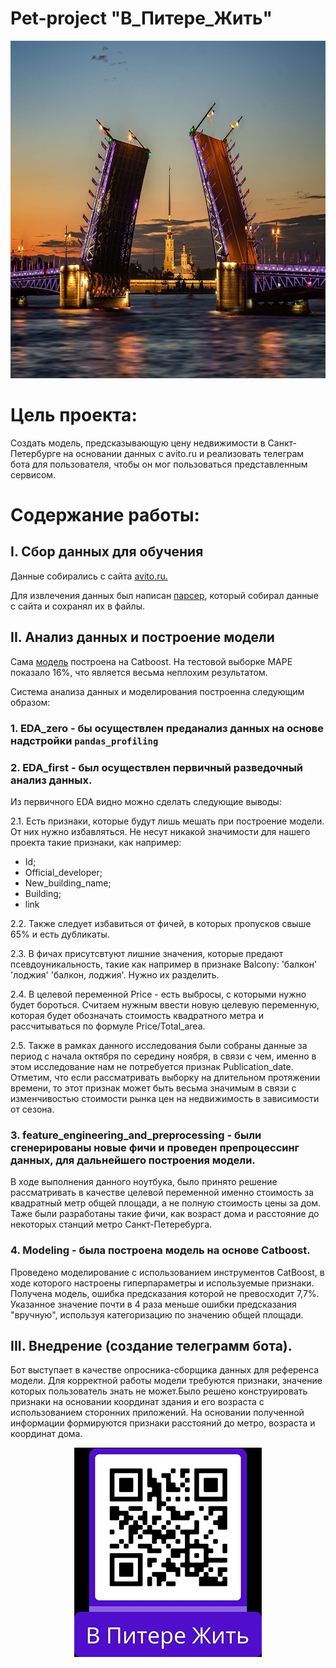 # Pet-project "В_Питере_Жить"

<p align="center">
  <img width="960" height="540" src="https://github.com/NeKonnnn/PetProject-price-real-estate-in-St.-Petersburg/blob/main/Peterss.jpg">
</p>


# Цель проекта:

Создать модель, предсказывающую цену недвижимости в Санкт-Петербурге на основании данных с avito.ru и реализовать телеграм бота для пользователя, чтобы он мог пользоваться представленным сервисом.

# Содержание работы:

## I. Сбор данных для обучения

Данные собирались с сайта [avito.ru.](https://www.avito.ru/)

Для извлечения данных был написан [парсер](https://github.com/NeKonnnn/PetProject-price-real-estate-in-St.-Petersburg/blob/main/parser/avito_parser.py), который собирал данные с сайта и сохранял их в файлы.

## II. Анализ данных и построение модели 

Сама [модель](https://github.com/NeKonnnn/PetProject-price-real-estate-in-St.-Petersburg/blob/main/notebooks/3.%20Modeling.ipynb)
построена на Catboost. На тестовой выборке MAPE показало 16%, что является весьма неплохим результатом. 
 
Система анализа данных и моделирования построенна следующим образом:
### 1. EDA_zero - бы осуществлен преданализ данных на основе надстройки `pandas_profiling`

### 2. EDA_first - был осуществлен первичный разведочный анализ данных.

Из первичного EDA видно можно сделать следующие выводы:

2.1. Есть признаки, которые будут лишь мешать при построение модели. От них нужно избавляться. Не несут никакой значимости для нашего проекта такие признаки, как например:

- Id;
- Official_developer;
- New_building_name;
- Building;
- link

2.2. Также следует избавиться от фичей, в которых пропусков свыше 65% и есть дубликаты.

2.3. В фичах присутcвтуют лишние значения, которые предают псевдоуникальность, такие как например в признаке Balcony: 'балкон' 'лоджия' 'балкон, лоджия'. Нужно их разделить.

2.4. В целевой переменной Price - есть выбросы, с которыми нужно будет бороться. Считаем нужным ввести новую целевую переменную, которая будет обозначать стоимость квадратного метра и рассчитываться по формуле Price/Total_area.

2.5. Также в рамках данного исследования были собраны данные за период с начала октября по середину ноября, в связи с чем, именно в этом исследование нам не потребуется признак Publication_date. Отметим, что если рассматривать выборку на длительном протяжении времени, то этот признак может быть весьма значимым в связи с изменчивостью стоимости рынка цен на недвижимость в зависимости от сезона.

### 3. feature_engineering_and_preprocessing - были сгенерированы новые фичи и проведен препроцессинг данных, для дальнейшего построения модели.

В ходе выполнения данного ноутбука, было принято решение рассматривать в качестве целевой переменной именно стоимость за квадратный метр общей площади, а не полную стоимость цены за дом. Таже были разработаны такие фичи, как возраст дома и расстояние до некоторых станций метро Санкт-Петеребурга.

### 4. Modeling - была построена модель на основе Catboost.

Проведено моделирование с использованием инструментов CatBoost, в ходе которого настроены гиперпараметры и используемые признаки. Получена модель, ошибка предсказания которой не превосходит 7,7%. Указанное значение почти в 4 раза меньше ошибки предсказания "вручную", используя категоризацию по значению общей площади.

## III. Внедрение (создание телеграмм бота).

Бот выступает в качестве опросника-сборщика данных для референса модели. 
Для корректной работы модели требуются признаки, значение которых пользователь знать не может.Было решено конструировать признаки на основании координат здания и его возраста с использованием сторонних приложений. На основании полученной информации формируются признаки расстояний до метро, возраста и координат дома.


<p align="center">
  <img width="300" height="335" src="https://github.com/NeKonnnn/PetProject-price-real-estate-in-St.-Petersburg/blob/main/qr_code.jpg">
</p>







